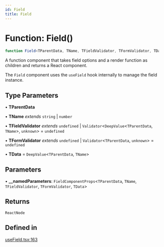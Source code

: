 ```yaml
---
id: Field
title: Field
---
```


# Function: Field()

```ts
function Field<TParentData, TName, TFieldValidator, TFormValidator, TData>(__namedParameters): ReactNode
```

A function component that takes field options and a render function as children and returns a React component.

The `Field` component uses the `useField` hook internally to manage the field instance.

## Type Parameters

• **TParentData**

• **TName** *extends* `string` \| `number`

• **TFieldValidator** *extends* `undefined` \| `Validator`\<`DeepValue`\<`TParentData`, `TName`\>, `unknown`\> = `undefined`

• **TFormValidator** *extends* `undefined` \| `Validator`\<`TParentData`, `unknown`\> = `undefined`

• **TData** = `DeepValue`\<`TParentData`, `TName`\>

## Parameters

• **\_\_namedParameters**: `FieldComponentProps`\<`TParentData`, `TName`, `TFieldValidator`, `TFormValidator`, `TData`\>

## Returns

`ReactNode`

## Defined in

[useField.tsx:163](https://github.com/TanStack/form/blob/03de1e83ad6580cff66ab58566f3003d93d4e34d/packages/react-form/src/useField.tsx#L163)
